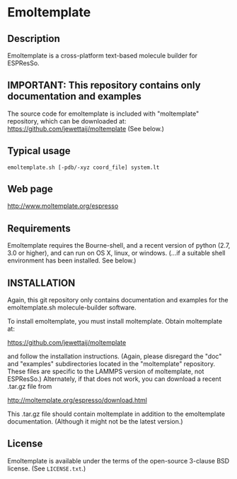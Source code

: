 Emoltemplate
===========

##  Description

Emoltemplate is a cross-platform text-based molecule builder for ESPResSo.

##  IMPORTANT: This repository contains only documentation and examples

The source code for emoltemplate is included with
"moltemplate" repository,
which can be downloaded at: 
https://github.com/jewettaij/moltemplate
(See below.)

## Typical usage

    emoltemplate.sh [-pdb/-xyz coord_file] system.lt

## Web page

http://www.moltemplate.org/espresso

## Requirements

Emoltemplate requires the Bourne-shell, and a recent version of python 
(2.7, 3.0 or higher), and can run on OS X, linux, or windows. (...if a 
suitable shell environment has been installed.  See below.)

## INSTALLATION

Again, this git repository only contains documentation and examples
for the emoltemplate.sh molecule-builder software.

To install emoltemplate, you must install moltemplate.
Obtain moltemplate at:

https://github.com/jewettaij/moltemplate

and follow the installation instructions.  (Again, please disregard the "doc" and "examples" subdirectories located in the "moltemplate" repository.  These files are specific to the LAMMPS version of moltemplate, not ESPResSo.)
Alternately, if that does not work, you can download a recent .tar.gz file from

http://moltemplate.org/espresso/download.html

This .tar.gz file should contain moltemplate in addition to the emoltemplate documentation.  (Although it might not be the latest version.)

## License

Emoltemplate is available under the terms of the open-source 3-clause BSD 
license.  (See `LICENSE.txt`.)

